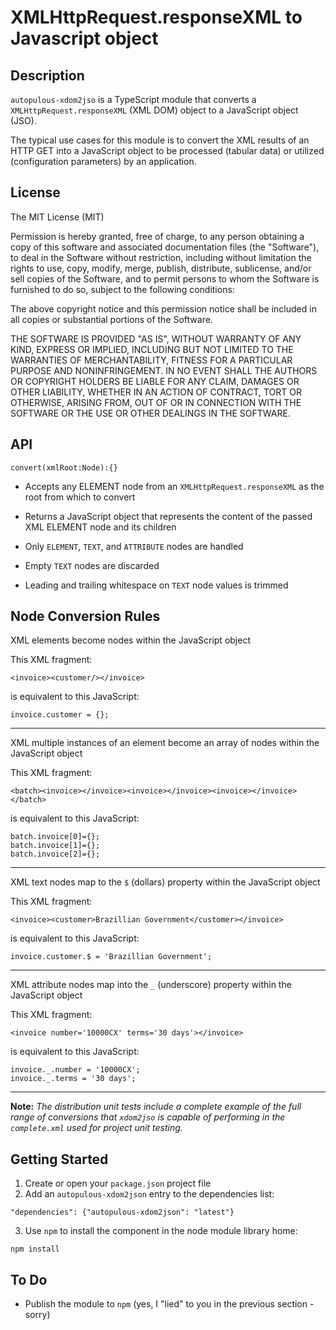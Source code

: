 # XMLHttpRequest.responseXML to Javascript object

## Description
`autopulous-xdom2jso` is a TypeScript module that converts a `XMLHttpRequest.responseXML` (XML DOM) object to a JavaScript object (JSO).

The typical use cases for this module is to convert the XML results of an HTTP GET into a JavaScript object to be processed (tabular data) or utilized (configuration parameters) by an application. 
## License
The MIT License (MIT)

Permission is hereby granted, free of charge, to any person obtaining a copy of this software and associated documentation files (the "Software"), to deal in the Software without restriction, including without limitation the rights to use, copy, modify, merge, publish, distribute, sublicense, and/or sell copies of the Software, and to permit persons to whom the Software is furnished to do so, subject to the following conditions:

The above copyright notice and this permission notice shall be included in all copies or substantial portions of the Software.

THE SOFTWARE IS PROVIDED "AS IS", WITHOUT WARRANTY OF ANY KIND, EXPRESS OR IMPLIED, INCLUDING BUT NOT LIMITED TO THE WARRANTIES OF MERCHANTABILITY, FITNESS FOR A PARTICULAR PURPOSE AND NONINFRINGEMENT. IN NO EVENT SHALL THE AUTHORS OR COPYRIGHT HOLDERS BE LIABLE FOR ANY CLAIM, DAMAGES OR OTHER LIABILITY, WHETHER IN AN ACTION OF CONTRACT, TORT OR OTHERWISE, ARISING FROM, OUT OF OR IN CONNECTION WITH THE SOFTWARE OR THE USE OR OTHER DEALINGS IN THE SOFTWARE.

## API
`convert(xmlRoot:Node):{}`

- Accepts any ELEMENT node from an `XMLHttpRequest.responseXML` as the root from which to convert
- Returns a JavaScript object that represents the content of the passed XML ELEMENT node and its children

- Only `ELEMENT`, `TEXT`, and `ATTRIBUTE` nodes are handled
- Empty `TEXT` nodes are discarded
- Leading and trailing whitespace on `TEXT` node values is trimmed

## Node Conversion Rules
XML elements become nodes within the JavaScript object

This XML fragment:
```
<invoice><customer/></invoice>
```
is equivalent to this JavaScript:
```
invoice.customer = {};
```
---
XML multiple instances of an element become an array of nodes within the JavaScript object

This XML fragment:
```
<batch><invoice></invoice><invoice></invoice><invoice></invoice></batch>
```
is equivalent to this JavaScript:
```
batch.invoice[0]={};
batch.invoice[1]={};
batch.invoice[2]={};
```
---
XML text nodes map to the `$` (dollars) property within the JavaScript object

This XML fragment:
```
<invoice><customer>Brazillian Government</customer></invoice>
```
is equivalent to this JavaScript:
```
invoice.customer.$ = 'Brazillian Government';
```
---
XML attribute nodes map into the `_` (underscore) property within the JavaScript object

This XML fragment:
```
<invoice number='10000CX' terms='30 days'></invoice>
```
is equivalent to this JavaScript:
```
invoice._.number = '10000CX';
invoice._.terms = '30 days';
```
---
**Note:** _The distribution unit tests include a complete example of the full range of conversions that `xdom2jso` is capable of performing in the `complete.xml` used for project unit testing._  
## Getting Started
1. Create or open your `package.json` project file
2. Add an `autopulous-xdom2json` entry to the dependencies list:
```
"dependencies": {"autopulous-xdom2json": "latest"}
```
3. Use `npm` to install the component in the node module library home:
```
npm install
```

## To Do
* Publish the module to `npm` (yes, I "lied" to you in the previous section - sorry)